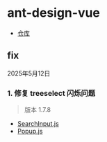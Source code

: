 # ant-design-vue

- [仓库](https://github.com/vueComponent/ant-design-vue)

## fix

2025年5月12日

### 1. 修复 treeselect 闪烁问题

> 版本 1.7.8

- [SearchInput.js](ant-deisgn-vue\components\vc-tree-select\src\SearchInput.js)
- [Popup.js](ant-deisgn-vue\components\vc-trigger\Popup.js)
